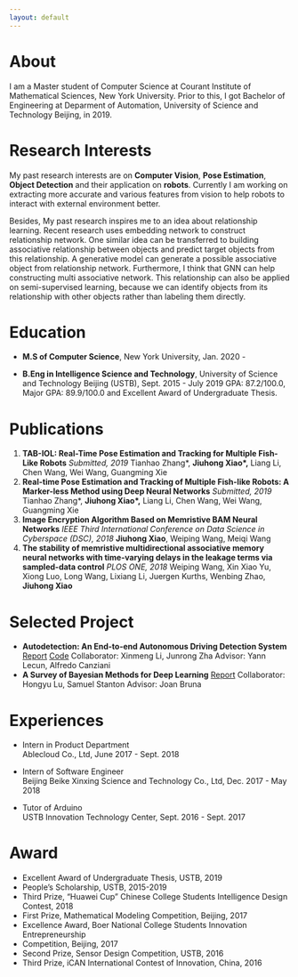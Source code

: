 ```yaml
---
layout: default
---
```


# About		

I am a Master student of Computer Science at Courant Institute of Mathematical Sciences, New York University. Prior to this, I got Bachelor of Engineering at Deparment of Automation, University of Science and Technology Beijing, in 2019.

# Research Interests

My past research interests are on **Computer Vision**, **Pose Estimation**, **Object Detection** and their application on **robots**. Currently I am working on extracting more accurate and various features from vision to help robots to interact with external environment better.   

Besides, My past research inspires me to an idea about relationship learning. Recent research uses embedding network to construct relationship network. One similar idea can be transferred to building associative relationship between objects and predict target objects from this relationship. A generative model can generate a possible associative object from relationship network. Furthermore, I think that GNN can help constructing multi associative network. This relationship can also be applied on semi-supervised learning, because we can identify objects from its relationship with other objects rather than labeling them directly. 

# Education

* **M.S of Computer Science**, New York University, Jan. 2020 -     

* **B.Eng in Intelligence Science and Technology**, University of Science and Technology Beijing (USTB), Sept. 2015 - July 2019 
    GPA: 87.2/100.0, Major GPA: 89.9/100.0 and Excellent Award of Undergraduate Thesis.

# Publications

1. **TAB-IOL: Real-Time Pose Estimation and Tracking for Multiple Fish-Like Robots** 
    *Submitted, 2019* 
    Tianhao Zhang*, **Jiuhong Xiao\*,** Liang Li, Chen Wang, Wei Wang, Guangming Xie  
2. **Real-time Pose Estimation and Tracking of Multiple Fish-like Robots: A Marker-less Method using Deep Neural Networks** 
    *Submitted, 2019* 
    Tianhao Zhang*, **Jiuhong Xiao\*,** Liang Li, Chen Wang, Wei Wang, Guangming Xie  
3. **Image Encryption Algorithm Based on Memristive BAM Neural Networks** 
    *IEEE Third International Conference on Data Science in Cyberspace (DSC), 2018* 
    **Jiuhong Xiao**, Weiping Wang, Meiqi Wang    
4. **The stability of memristive multidirectional associative memory neural networks with time-varying delays in the leakage terms via sampled-data control** 
    *PLOS ONE, 2018* 
    Weiping Wang, Xin Xiao Yu, Xiong Luo, Long Wang, Lixiang Li, Juergen Kurths, Wenbing Zhao, **Jiuhong Xiao**   
# Selected Project

* **Autodetection: An End-to-end Autonomous Driving Detection System** [Report](Autodetection.pdf) [Code](https://github.com/xjh19971/Autodetection)       Collaborator: Xinmeng Li, Junrong Zha                                                                                                       Advisor: Yann Lecun,  Alfredo Canziani
* **A Survey of Bayesian Methods for Deep Learning** [Report](csci_3003_bayesian_neural_nets.pdf)                                                                   Collaborator: Hongyu Lu, Samuel Stanton                                                                                                               Advisor: Joan Bruna

# Experiences

* Intern in Product Department  
    Ablecloud Co., Ltd, June 2017 - Sept. 2018
    
* Intern of Software Engineer  
    Beijing Beike Xinxing Science and Technology Co., Ltd, Dec. 2017 - May 2018   
    
* Tutor of Arduino  
    USTB Innovation Technology Center, Sept. 2016 - Sept. 2017

# Award

* Excellent Award of Undergraduate Thesis, USTB, 2019
* People’s Scholarship, USTB, 2015-2019
* Third Prize, “Huawei Cup” Chinese College Students Intelligence Design Contest, 2018
* First Prize, Mathematical Modeling Competition, Beijing, 2017
* Excellence Award, Boer National College Students Innovation Entrepreneurship 
* Competition, Beijing, 2017
* Second Prize, Sensor Design Competition, USTB, 2016
* Third Prize, iCAN International Contest of Innovation, China, 2016